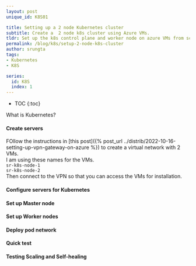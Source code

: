 ```yaml
---
layout: post
unique_id: K8S01

title: Setting up a 2 node Kubernetes cluster
subtitle: Create a  2 node k8s cluster using Azure VMs.
tldr: Set up the k8s control plane and worker node on azure VMs from scratch.
permalink: /blog/k8s/setup-2-node-k8s-cluster
author: srungta
tags: 
- Kubernetes
- K8S

series: 
  id: K8S
  index: 1
---
```

* TOC
{:toc}

What is Kubernetes?
#### Create servers
FOllow the instructions in [this post]({% post_url ../distrib/2022-10-16-setting-up-vpn-gateway-on-azure %}) to create a virtual network with 2 VMs.  
I am using these names for the VMs.  
`sr-k8s-node-1`  
`sr-k8s-node-2`  
Then connect to the VPN so that you can access the VMs for installation.

#### Configure servers for Kubernetes
#### Set up Master node
#### Set up Worker nodes
#### Deploy pod network
#### Quick test
#### Testing Scaling and Self-healing